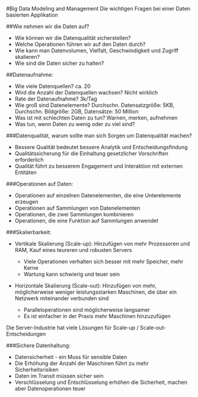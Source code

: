 #Big Data Modeling and Management
Die wichtigen Fragen bei einer Daten basierten Applikation

##Wie nehmen wir die Daten auf?
- Wie können wir die Datenqualität sicherstellen?
- Welche Operationen führen wir auf den Daten durch?
- Wie kann man Datenvolumen, Vielfalt, Geschwindigkeit und Zugriff skalieren?
- Wie sind die Daten sicher zu halten?

##Datenaufnahme:
- Wie viele Datenquellen? ca. 20
- Wird die Anzahl der Datenquellen wachsen? Nicht wirklich
- Rate der Datenaufnahme? 3k/Tag
- Wie groß sind Datenelemente? Durchschn. Datensatzgröße: 5KB, Durchschn. Bildgröße: 2GB, Datensätze: 50 Million
- Was ist mit schlechten Daten zu tun? Warnen, merken, aufnehmen
- Was tun, wenn Daten zu wenig oder zu viel sind?

###Datenqualität, warum sollte man sich Sorgen um Datenqualität machen?
- Bessere Qualität bedeutet bessere Analytik und Entscheidungsfindung
- Qualitätssicherung für die Einhaltung gesetzlicher Vorschriften erforderlich
- Qualität führt zu besserem Engagement und Interaktion mit externen Entitäten

###Operationen auf Daten:
- Operationen auf einzelnen Datenelementen, die eine Unterelemente erzeugen
- Operationen auf Sammlungen von Datenelementen
- Operationen, die zwei Sammlungen kombinieren
- Operationen, die eine Funktion auf Sammlungen anwendet

###Skalierbarkeit:
- Vertikale Skalierung (Scale-up): Hinzufügen von mehr Prozessoren und RAM, Kauf eines teureren und robusten Servers
  - Viele Operationen verhalten sich besser mit mehr Speicher, mehr Kerne
  - Wartung kann schwierig und teuer sein

- Horizontale Skalierung (Scale-out): Hinzufügen von mehr, möglicherweise weniger leistungsstarken Maschinen, die über ein Netzwerk miteinander verbunden sind
  - Paralleloperationen sind möglicherweise langsamer
  - Es ist einfacher in der Praxis mehr Maschinen hinzuzufügen

Die Server-Industrie hat viele Lösungen für Scale-up / Scale-out-Entscheidungen

###Sichere Datenhaltung:
- Datensicherheit - ein Muss für sensible Daten
- Die Erhöhung der Anzahl der Maschinen führt zu mehr Sicherheitsrisiken
- Daten im Transit müssen sicher sein
- Verschlüsselung und Entschlüsselung erhöhen die Sicherheit, machen aber Datenoperationen teuer
